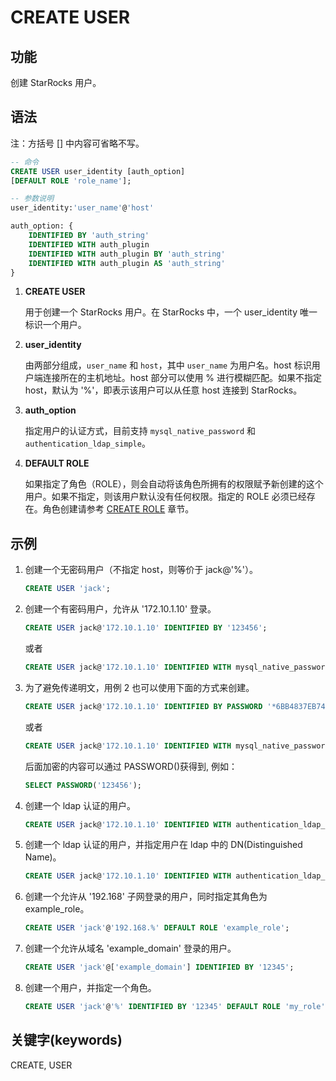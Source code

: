 # CREATE USER

## 功能

创建 StarRocks 用户。

## 语法

注：方括号 [] 中内容可省略不写。

```SQL
-- 命令
CREATE USER user_identity [auth_option] 
[DEFAULT ROLE 'role_name'];

-- 参数说明
user_identity:'user_name'@'host'

auth_option: {
    IDENTIFIED BY 'auth_string'
    IDENTIFIED WITH auth_plugin
    IDENTIFIED WITH auth_plugin BY 'auth_string'
    IDENTIFIED WITH auth_plugin AS 'auth_string'
}
```

1. **CREATE USER**

    用于创建一个 StarRocks 用户。在 StarRocks 中，一个 user_identity 唯一标识一个用户。

2. **user_identity**

    由两部分组成，`user_name` 和 `host`，其中 `user_name` 为用户名。host 标识用户端连接所在的主机地址。host 部分可以使用 % 进行模糊匹配。如果不指定 host，默认为 '%'，即表示该用户可以从任意 host 连接到 StarRocks。

3. **auth_option**

    指定用户的认证方式，目前支持 `mysql_native_password` 和 `authentication_ldap_simple`。

4. **DEFAULT ROLE**

    如果指定了角色（ROLE），则会自动将该角色所拥有的权限赋予新创建的这个用户。如果不指定，则该用户默认没有任何权限。指定的 ROLE 必须已经存在。角色创建请参考 [CREATE ROLE](../account-management/CREATE%20ROLE.md) 章节。

## 示例

1. 创建一个无密码用户（不指定 host，则等价于 jack@'%'）。

    ```SQL
    CREATE USER 'jack';
    ```

2. 创建一个有密码用户，允许从 '172.10.1.10' 登录。

    ```sql
    CREATE USER jack@'172.10.1.10' IDENTIFIED BY '123456';
    ```

    或者

    ```SQL
    CREATE USER jack@'172.10.1.10' IDENTIFIED WITH mysql_native_password BY '123456';
    ```

3. 为了避免传递明文，用例 2 也可以使用下面的方式来创建。

    ```SQL
    CREATE USER jack@'172.10.1.10' IDENTIFIED BY PASSWORD '*6BB4837EB74329105EE4568DDA7DC67ED2CA2AD9';
    ```

    或者

    ```SQL
    CREATE USER jack@'172.10.1.10' IDENTIFIED WITH mysql_native_password AS '*6BB4837EB74329105EE4568DDA7DC67ED2CA2AD9';
    ```

    后面加密的内容可以通过 PASSWORD()获得到, 例如：

    ```sql
    SELECT PASSWORD('123456');
    ```

4. 创建一个 ldap 认证的用户。

    ```sql
    CREATE USER jack@'172.10.1.10' IDENTIFIED WITH authentication_ldap_simple;
    ```

5. 创建一个 ldap 认证的用户，并指定用户在 ldap 中的 DN(Distinguished Name)。

    ```sql
    CREATE USER jack@'172.10.1.10' IDENTIFIED WITH authentication_ldap_simple AS 'uid=jack,ou=company,dc=example,dc=com';
    ```

6. 创建一个允许从 '192.168' 子网登录的用户，同时指定其角色为 example_role。

    ```sql
    CREATE USER 'jack'@'192.168.%' DEFAULT ROLE 'example_role';
    ```

7. 创建一个允许从域名 'example_domain' 登录的用户。

    ```sql
    CREATE USER 'jack'@['example_domain'] IDENTIFIED BY '12345';
    ```

8. 创建一个用户，并指定一个角色。

    ```sql
    CREATE USER 'jack'@'%' IDENTIFIED BY '12345' DEFAULT ROLE 'my_role';
    ```

## 关键字(keywords)

CREATE, USER
